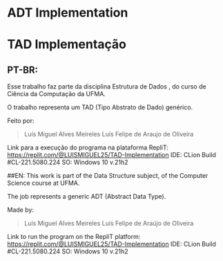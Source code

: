 # ADT Implementation
# TAD Implementação
## PT-BR:
Esse trabalho faz parte da disciplina Estrutura de Dados , do curso de Ciência da Computação da UFMA.

O trabalho representa um TAD (Tipo Abstrato de Dado) genérico.

Feito por:
> Luís Miguel Alves Meireles
> Luís Felipe de Araujo de Oliveira

Link para a execução do programa na plataforma RepliT: https://replit.com/@LUISMIGUEL25/TAD-Implementation
IDE: CLion Build #CL-221.5080.224
SO: Windows 10 v.21h2

##EN:
This work is part of the Data Structure subject, of the Computer Science course at UFMA.

The job represents a generic ADT (Abstract Data Type).

Made by:
> Luís Miguel Alves Meireles
> Luís Felipe de Araújo de Oliveira

Link to run the program on the RepliT platform: https://replit.com/@LUISMIGUEL25/TAD-Implementation
IDE: CLion Build #CL-221.5080.224
SO: Windows 10 v.21h2
